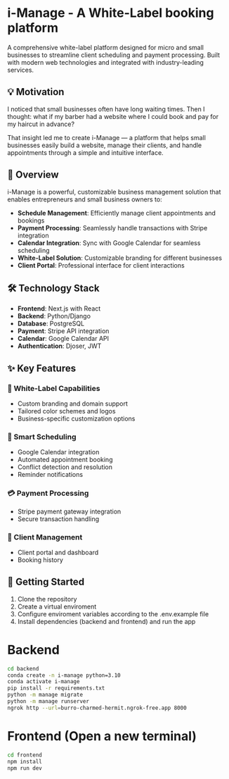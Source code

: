 # i-Manage - A White-Label booking platform

A comprehensive white-label platform designed for micro and small businesses to streamline client scheduling and payment processing. Built with modern web technologies and integrated with industry-leading services.

## 💡 Motivation

I noticed that small businesses often have long waiting times. Then I thought: what if my barber had a website where I could book and pay for my haircut in advance?

That insight led me to create i-Manage — a platform that helps small businesses easily build a website, manage their clients, and handle appointments through a simple and intuitive interface.

## 🚀 Overview

i-Manage is a powerful, customizable business management solution that enables entrepreneurs and small business owners to:

- **Schedule Management**: Efficiently manage client appointments and bookings
- **Payment Processing**: Seamlessly handle transactions with Stripe integration
- **Calendar Integration**: Sync with Google Calendar for seamless scheduling
- **White-Label Solution**: Customizable branding for different businesses
- **Client Portal**: Professional interface for client interactions

## 🛠️ Technology Stack

- **Frontend**: Next.js with React
- **Backend**: Python/Django
- **Database**: PostgreSQL
- **Payment**: Stripe API integration
- **Calendar**: Google Calendar API
- **Authentication**: Djoser, JWT

## ✨ Key Features

### 🔐 White-Label Capabilities

- Custom branding and domain support
- Tailored color schemes and logos
- Business-specific customization options

### 📅 Smart Scheduling

- Google Calendar integration
- Automated appointment booking
- Conflict detection and resolution
- Reminder notifications

### 💳 Payment Processing

- Stripe payment gateway integration
- Secure transaction handling

### 👥 Client Management

- Client portal and dashboard
- Booking history

## 🚀 Getting Started

1. Clone the repository
2. Create a virtual enviroment
3. Configure enviroment variables according to the .env.example file
4. Install dependencies (backend and frontend) and run the app

# Backend

```bash
cd backend
conda create -n i-manage python=3.10
conda activate i-manage
pip install -r requirements.txt
python -m manage migrate
python -m manage runserver
ngrok http --url=burro-charmed-hermit.ngrok-free.app 8000
```

# Frontend (Open a new terminal)

```bash
cd frontend
npm install
npm run dev
```
